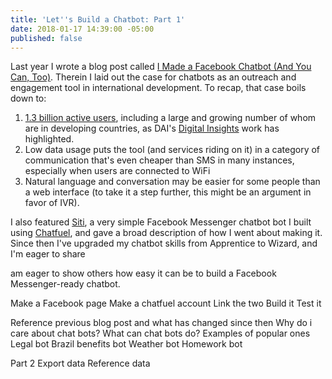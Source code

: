 ```yaml
---
title: 'Let''s Build a Chatbot: Part 1'
date: 2018-01-17 14:39:00 -05:00
published: false
---
```


Last year I wrote a blog post called [I Made a Facebook Chatbot (And You Can, Too)](https://dai-global-digital.com/facebook-chatbot.html). Therein I laid out the case for chatbots as an outreach and engagement tool in international development. To recap, that case boils down to:
1. [1.3 billion active users](https://venturebeat.com/2017/09/14/facebook-messenger-passes-1-3-billion-monthly-active-users/), including a large and growing number of whom are in developing countries, as DAI's [Digital Insights](https://dai-global-digital.com/tags/?tag=digital-insights) work has highlighted.
2. Low data usage puts the tool (and services riding on it) in a category of communication that's even cheaper than SMS in many instances, especially when users are connected to WiFi
3. Natural language and conversation may be easier for some people than a web interface (to take it a step further, this might be an argument in favor of IVR). 

I also featured [Siti](https://www.messenger.com/t/1276881939061378), a very simple Facebook Messenger chatbot bot I built using [Chatfuel](http://www.chatfuel.com), and gave a broad description of how I went about making it. Since then I've upgraded my chatbot skills from Apprentice to Wizard, and I'm eager to share 


am eager to show others how easy it can be to build a Facebook Messenger-ready chatbot. 

<!--more-->

Make a Facebook page
Make a chatfuel account
Link the two
Build it
Test it

Reference previous blog post and what has changed since then
Why do i care about chat bots?
What can chat bots do? 
Examples of popular ones
Legal bot
Brazil benefits bot
Weather bot
Homework bot

 

Part 2
Export data
Reference data